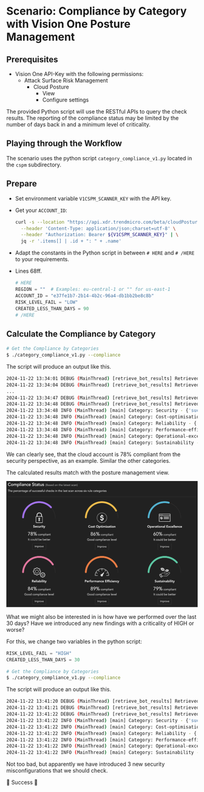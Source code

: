 # Scenario: Compliance by Category with Vision One Posture Management

## Prerequisites

- Vision One API-Key with the following permissions:
    - Attack Surface Risk Management
        - Cloud Posture
            - View
            - Configure settings

The provided Python script will use the RESTful APIs to query the check results. The reporting of the compliance status may be limited by the number of days back in and a minimum level of criticality. 

## Playing through the Workflow

The scenario uses the python script `category_compliance_v1.py` located in the `cspm` subdirectory.

## Prepare

- Set environment variable `V1CSPM_SCANNER_KEY` with the API key.
- Get your `ACCOUNT_ID`:

  ```sh
  curl -s --location "https://api.xdr.trendmicro.com/beta/cloudPosture/accounts" \
    --header 'Content-Type: application/json;charset=utf-8' \
    --header "Authorization: Bearer ${V1CSPM_SCANNER_KEY}" | \
    jq -r '.items[] | .id + ": " + .name'
  ```
- Adapt the constants in the Python script in between `# HERE` and `# /HERE` to your requirements.
- Lines 68ff. 
  ```py
  # HERE
  REGION = ""  # Examples: eu-central-1 or "" for us-east-1
  ACCOUNT_ID = "e37fe1b7-2b14-4b2c-96a4-db1bb2be8c8b"
  RISK_LEVEL_FAIL = "LOW"
  CREATED_LESS_THAN_DAYS = 90
  # /HERE
  ```

## Calculate the Compliance by Category

```sh
# Get the Compliance by Categories
$ ./category_compliance_v1.py --compliance
```

The script will produce an output like this.

```sh
2024-11-22 13:34:01 DEBUG (MainThread) [retrieve_bot_results] Retrieved 200 findings.
2024-11-22 13:34:04 DEBUG (MainThread) [retrieve_bot_results] Retrieved 329 findings.
...
2024-11-22 13:34:47 DEBUG (MainThread) [retrieve_bot_results] Retrieved 5233 findings.
2024-11-22 13:34:48 DEBUG (MainThread) [retrieve_bot_results] Retrieved 5234 findings.
2024-11-22 13:34:48 INFO (MainThread) [main] Category: Security - {'success': 3602, 'failure': 997, 'compliance': 78}
2024-11-22 13:34:48 INFO (MainThread) [main] Category: Cost-optimisation - {'success': 1504, 'failure': 238, 'compliance': 86}
2024-11-22 13:34:48 INFO (MainThread) [main] Category: Reliability - {'success': 1589, 'failure': 297, 'compliance': 84}
2024-11-22 13:34:48 INFO (MainThread) [main] Category: Performance-efficiency - {'success': 1919, 'failure': 229, 'compliance': 89}
2024-11-22 13:34:48 INFO (MainThread) [main] Category: Operational-excellence - {'success': 475, 'failure': 315, 'compliance': 60}
2024-11-22 13:34:48 INFO (MainThread) [main] Category: Sustainability - {'success': 1652, 'failure': 436, 'compliance': 79}
```

We can clearly see, that the cloud account is 78% compliant from the security perspective, as an example. Similar the other categories.

The calculated results match with the posture management view.

![alt text](images/compliance-v1.png "Compliance Status")

What we might also be interested in is how have we performed over the last 30 days? Have we introduced any new findings with a criticality of HIGH or worse?

For this, we change two variables in the python script:

```py
RISK_LEVEL_FAIL = "HIGH"
CREATED_LESS_THAN_DAYS = 30
```

```sh
# Get the Compliance by Categories
$ ./category_compliance_v1.py --compliance
```

The script will produce an output like this.

```sh
2024-11-22 13:41:20 DEBUG (MainThread) [retrieve_bot_results] Retrieved 23 findings.
2024-11-22 13:41:21 DEBUG (MainThread) [retrieve_bot_results] Retrieved 34 findings.
2024-11-22 13:41:22 DEBUG (MainThread) [retrieve_bot_results] Retrieved 35 findings.
2024-11-22 13:41:22 INFO (MainThread) [main] Category: Security - {'success': 32, 'failure': 3, 'compliance': 91}
2024-11-22 13:41:22 INFO (MainThread) [main] Category: Cost-optimisation - {'success': 0, 'failure': 0, 'compliance': 0}
2024-11-22 13:41:22 INFO (MainThread) [main] Category: Reliability - {'success': 1, 'failure': 0, 'compliance': 100}
2024-11-22 13:41:22 INFO (MainThread) [main] Category: Performance-efficiency - {'success': 0, 'failure': 0, 'compliance': 0}
2024-11-22 13:41:22 INFO (MainThread) [main] Category: Operational-excellence - {'success': 1, 'failure': 0, 'compliance': 100}
2024-11-22 13:41:22 INFO (MainThread) [main] Category: Sustainability - {'success': 1, 'failure': 0, 'compliance': 100}
```

Not too bad, but apparently we have introduced 3 new security misconfigurations that we should check.

🎉 Success 🎉
